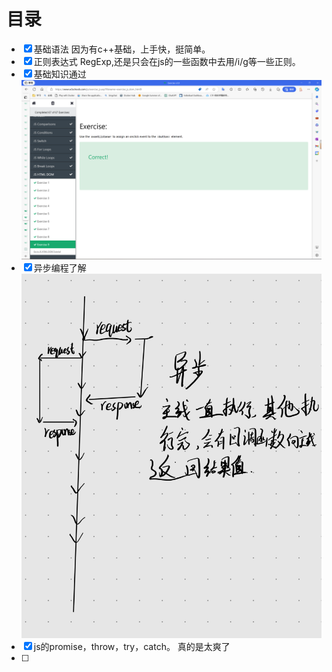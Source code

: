 # 目录

- [x] 基础语法
因为有c++基础，上手快，挺简单。
- [x] 正则表达式
RegExp,还是只会在js的一些函数中去用/i/g等一些正则。
- [x] 基础知识通过
  ![历时三小时成功从将所有基础弄清，下一步是正则](img/js基础知识.png)
- [x] 异步编程了解
  ![自己理解的异步](img/异步.jpg)
- [x] js的promise，throw，try，catch。
  真的是太爽了
- [ ] 

  